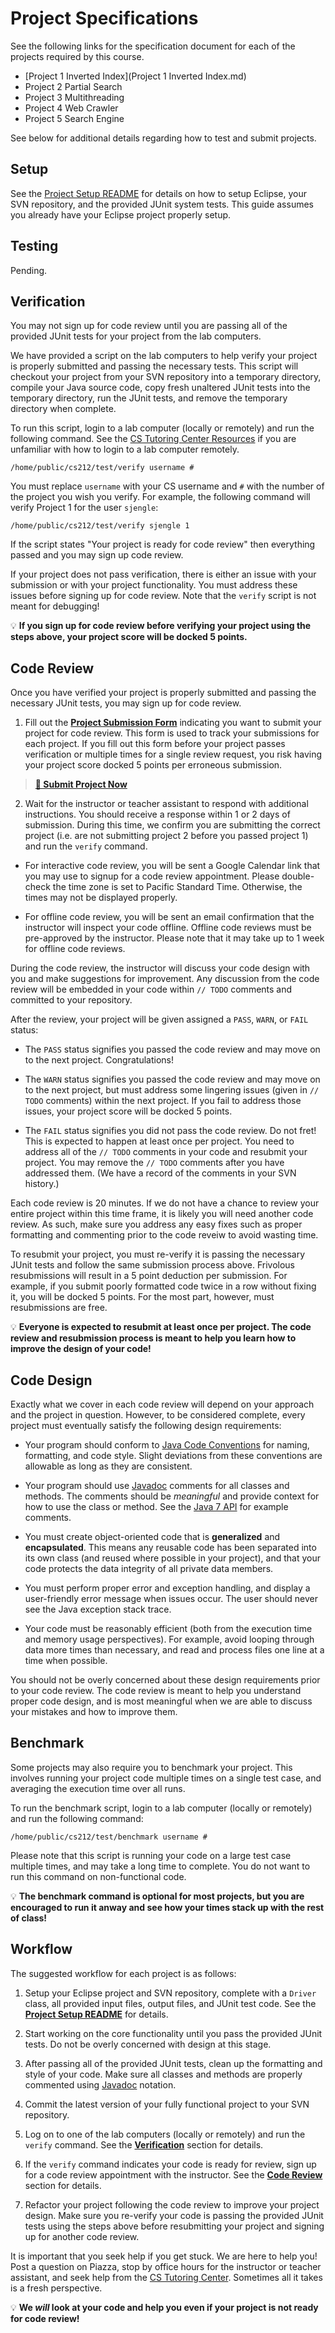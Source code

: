 Project Specifications
=================================================

See the following links for the specification document for each of the projects required by this course.

- [Project 1 Inverted Index](Project 1 Inverted Index.md)
- Project 2 Partial Search
- Project 3 Multithreading
- Project 4 Web Crawler
- Project 5 Search Engine

See below for additional details regarding how to test and submit projects.

## Setup ##

See the [Project Setup README](../README.md) for details on how to setup Eclipse, your SVN repository, and the provided JUnit system tests. This guide assumes you already have your Eclipse project properly setup.

## Testing ##

Pending.

## Verification ##

You may not sign up for code review until you are passing all of the provided JUnit tests for your project from the lab computers.

We have provided a script on the lab computers to help verify your project is properly submitted and passing the necessary tests. This script will checkout your project from your SVN repository into a temporary directory, compile your Java source code, copy fresh unaltered JUnit tests into the temporary directory, run the JUnit tests, and remove the temporary directory when complete.

To run this script, login to a lab computer (locally or remotely) and run the following command. See the [CS Tutoring Center Resources](http://tutoringcenter.cs.usfca.edu/resources/) if you are unfamiliar with how to login to a lab computer remotely.

```
/home/public/cs212/test/verify username #
```

You must replace `username` with your CS username and `#` with the number of the project you wish you verify. For example, the following command will verify Project 1 for the user `sjengle`:

```
/home/public/cs212/test/verify sjengle 1
```

If the script states "Your project is ready for code review" then everything passed and you may sign up code review.

If your project does not pass verification, there is either an issue with your submission or with your project functionality. You must address these issues before signing up for code review. Note that the `verify` script is not meant for debugging!

:bulb: **If you sign up for code review before verifying your project using the steps above, your project score will be docked 5 points.**

## Code Review ##

Once you have verified your project is properly submitted and passing the necessary JUnit tests, you may sign up for code review.

1. Fill out the [**Project Submission Form**](https://docs.google.com/a/cs.usfca.edu/forms/d/1LlC6LnH0_xGULGlnDC7LqIL-0zjlwrXvaLs6V5Ueqqw/viewform) indicating you want to submit your project for code review. This form is used to track your submissions for each project. If you fill out this form before your project passes verification or multiple times for a single review request, you risk having your project score docked 5 points per erroneous submission.

  > [**:memo: Submit Project Now**](https://docs.google.com/a/cs.usfca.edu/forms/d/1LlC6LnH0_xGULGlnDC7LqIL-0zjlwrXvaLs6V5Ueqqw/viewform)

2. Wait for the instructor or teacher assistant to respond with additional instructions. You should receive a response within 1 or 2 days of submission. During this time, we confirm you are submitting the correct project (i.e. are not submitting project 2 before you passed project 1) and run the `verify` command.

  - For interactive code review, you will be sent a Google Calendar link that you may use to signup for a code review appointment. Please double-check the time zone is set to Pacific Standard Time. Otherwise, the times may not be displayed properly.

  - For offline code review, you will be sent an email confirmation that the instructor will inspect your code offline. Offline code reviews must be pre-approved by the instructor. Please note that it may take up to 1 week for offline code reviews.

During the code review, the instructor will discuss your code design with you and make suggestions for improvement. Any discussion from the code review will be embedded in your code within `// TODO` comments and committed to your repository.

After the review, your project will be given assigned a `PASS`, `WARN`, or `FAIL` status:

- The `PASS` status signifies you passed the code review and may move on to the next project. Congratulations!

- The `WARN` status signifies you passed the code review and may move on to the next project, but must address some lingering issues (given in `// TODO` comments) within the next project. If you fail to address those issues, your project score will be docked 5 points.

- The `FAIL` status signifies you did not pass the code review. Do not fret! This is expected to happen at least once per project. You need to address all of the `// TODO` comments in your code and resubmit your project. You may remove the `// TODO` comments after you have addressed them. (We have a record of the comments in your SVN history.)

Each code review is 20 minutes. If we do not have a chance to review your entire project within this time frame, it is likely you will need another code review. As such, make sure you address any easy fixes such as proper formatting and commenting prior to the code reveiw to avoid wasting time.

To resubmit your project, you must re-verify it is passing the necessary JUnit tests and follow the same submission process above. Frivolous resubmissions will result in a 5 point deduction per submission. For example, if you submit poorly formatted code twice in a row without fixing it, you will be docked 5 points. For the most part, however, must resubmissions are free.

:bulb: **Everyone is expected to resubmit at least once per project. The code review and resubmission process is meant to help you learn how to improve the design of your code!**

## Code Design ##

Exactly what we cover in each code review will depend on your approach and the project in question. However, to be considered complete, every project must eventually satisfy the following design requirements:

- Your program should conform to [Java Code Conventions](http://www.oracle.com/technetwork/java/codeconv-138413.html) for naming, formatting, and code style. Slight deviations from these conventions are allowable as long as they are consistent.

- Your program should use [Javadoc](http://www.oracle.com/technetwork/java/javase/documentation/index-137868.html) comments for all classes and methods. The comments should be *meaningful* and provide context for how to use the class or method. See the [Java 7 API](http://docs.oracle.com/javase/7/docs/api/) for example comments.

- You must create object-oriented code that is **generalized** and **encapsulated**. This means any reusable code has been separated into its own class (and reused where possible in your project), and that your code protects the data integrity of all private data members.

- You must perform proper error and exception handling, and display a user-friendly error message when issues occur. The user should never see the Java exception stack trace.

- Your code must be reasonably efficient (both from the execution time and memory usage perspectives). For example, avoid looping through data more times than necessary, and read and process files one line at a time when possible.

You should not be overly concerned about these design requirements prior to your code review. The code review is meant to help you understand proper code design, and is most meaningful when we are able to discuss your mistakes and how to improve them.

## Benchmark ##

Some projects may also require you to benchmark your project. This involves running your project code multiple times on a single test case, and averaging the execution time over all runs.

To run the benchmark script, login to a lab computer (locally or remotely) and run the following command:

```
/home/public/cs212/test/benchmark username #
```

Please note that this script is running your code on a large test case multiple times, and may take a long time to complete. You do not want to run this command on non-functional code.

:bulb: **The benchmark command is optional for most projects, but you are encouraged to run it anway and see how your times stack up with the rest of class!**

## Workflow ##

The suggested workflow for each project is as follows:

1. Setup your Eclipse project and SVN repository, complete with a `Driver` class, all provided input files, output files, and JUnit test code. See the **[Project Setup README](../README.md)** for details.

2. Start working on the core functionality until you pass the provided JUnit tests. Do not be overly concerned with design at this stage.

3. After passing all of the provided JUnit tests, clean up the formatting and style of your code. Make sure all classes and methods are properly commented using [Javadoc](http://www.oracle.com/technetwork/java/javase/documentation/index-137868.html) notation.

4. Commit the latest version of your fully functional project to your SVN repository.

5. Log on to one of the lab computers (locally or remotely) and run the `verify` command. See the **[Verification](#verification)** section for details.

6. If the `verify` command indicates your code is ready for review, sign up for a code review appointment with the instructor. See the **[Code Review](#code-review)** section for details.

7. Refactor your project following the code review to improve your project design. Make sure you re-verify your code is passing the provided JUnit tests using the steps above before resubmitting your project and signing up for another code review.

It is important that you seek help if you get stuck. We are here to help you! Post a question on Piazza, stop by office hours for the instructor or teacher assistant, and seek help from the [CS Tutoring Center](http://tutoringcenter.cs.usfca.edu/). Sometimes all it takes is a fresh perspective.

:bulb: **We _will_ look at your code and help you even if your project is not ready for code review!**

